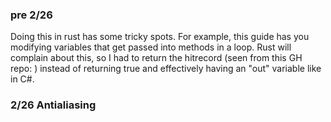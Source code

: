 ### pre 2/26
Doing this in rust has some tricky spots. For example, this guide has you modifying variables that get passed into methods in a loop. Rust will complain about this, so I had to return the hitrecord (seen from this GH repo: ) instead of returning true and effectively having an "out" variable like in C#.

### 2/26 Antialiasing
